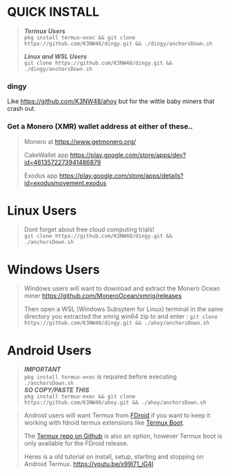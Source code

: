 # QUICK INSTALL  

>***Termux Users***  
>`pkg install termux-exec && git clone https://github.com/K3NW48/dingy.git && ./dingy/anchorsDown.sh` 
>
>***Linux and WSL Users***   
>`git clone https://github.com/K3NW48/dingy.git && ./dingy/anchorsDown.sh`  

### dingy

Like https://github.com/K3NW48/ahoy but for the wittle baby miners that crash out.

### Get a Monero (XMR) wallet address at either of these..

>Monero at https://www.getmonero.org/ 
>
>CakeWallet app https://play.google.com/store/apps/dev?id=4613572273941486879 
>
>Exodus app https://play.google.com/store/apps/details?id=exodusmovement.exodus  



# Linux Users

>Dont forget about free cloud computing trials!  
>`git clone https://github.com/K3NW48/dingy.git && ./anchorsDown.sh`  

# Windows Users

>Windows users will want to download and extract the Monero Ocean miner https://github.com/MoneroOcean/xmrig/releases
>
>Then open a WSL (Windows Subsytem for Linux) terminal in the same directory you extracted the xmrig win64 zip to and enter : `git clone https://github.com/K3NW48/dingy.git && ./ahoy/anchorsDown.sh`  

# Android Users

>***IMPORTANT***  
>`pkg install termux-exec` is required before executing `./anchorsDown.sh`  
>***SO COPY/PASTE THIS***  
>`pkg install termux-exec && git clone https://github.com/K3NW48/ahoy.git && ./ahoy/anchorsDown.sh`  
  
>Android users will want Termux from [FDroid](https://f-droid.org/en/packages/com.termux/) if you want to keep it working with fdroid termux extensions like [Termux Boot](https://f-droid.org/en/packages/com.termux.boot/).
>
>The [Termux repo on Github](https://github.com/termux/termux-app/releases) is also an option, however Termux boot is only available for the FDroid release.
>
>Heres is a old tutorial on install, setup, starting and stopping on Android Termux.
>https://youtu.be/x99l71_iG4I